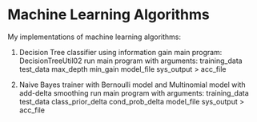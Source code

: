 # Machine Learning Algorithms
My implementations of machine learning algorithms:

1. Decision Tree classifier using information gain
   main program: DecisionTreeUtil02
   run main program with arguments: training_data test_data max_depth min_gain model_file sys_output > acc_file
   
2. Naive Bayes trainer with Bernoulli model and Multinomial model with add-delta smoothing
   run main program with arguments: training_data test_data class_prior_delta cond_prob_delta model_file sys_output > acc_file

